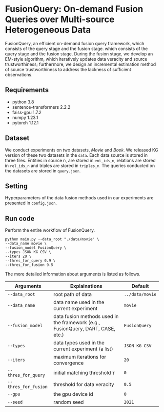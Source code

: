 # **FusionQuery: On-demand Fusion Queries over Multi-source Heterogeneous Data**

FusionQuery, an efficient on-demand fusion query framework, 
which consists of the query stage and the fusion stage. which consists of the query stage 
and the fusion stage. During the fusion stage, we develop an EM-style algorithm, which 
iteratively updates data veracity and source trustworthiness; furthermore, we design an 
incremental estimation method of source trustworthiness to address the lackness of 
sufficient observations.

## Requirements

* python 3.8
* sentence-transformers 2.2.2
* faiss-gpu 1.7.2
* numpy 1.23.1
* pytorch 1.12.1

## Dataset

We conduct experiments on two datasets, _Movie_ and _Book_. We released KG version of these 
two datasets in the `data`. Each data source is stored in three files. Entities in source n, 
are stored in `ent_ids_n`, relations are stored in `rel_ids_n` and triples are stored in 
`triples_n`. The queries conducted on the datasets are stored in `query.json`.

## Setting

Hyperparameters of the data fusion methods used in our experiments are presented in `config.json`.

## Run code
Perform the entire workflow of FusionQuery. 
```shell
python main.py --data_root "./data/movie" \
--data_name movie \
--fusion_model FusionQuery \
--types JSON KG CSV \
--iters 20 \
--thres_for_query 0.9 \
--thres_for_fusion 0.5
```
The more detailed information about arguments is listed as follows.

|Arguments|Explainations|Default|
|----|----|----|
|`--data_root`|root path of data|`../data/movie`|
|`--data_name`|data name used in the current experiment|`movie`|
|`--fusion_model`|data fusion methods used in the framework (e.g., FusionQuery, DART, CASE, etc.)|`FusionQuery`|
|`--types`|data types used in the current experiment (a list)|`JSON KG CSV`|
|`--iters`|maximum iterations for convergence|`20`|
|`--thres_for_query`|initial matching threshold $\tau$|`0`|
|`--thres_for_fusion`|threshold for data veracity|`0.5`|
|`--gpu`|the gpu device id|`0`|
|`--seed`|random seed|`2021`|